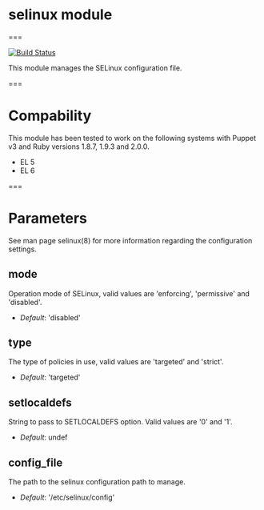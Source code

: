 # selinux module
===

[![Build Status](https://api.travis-ci.org/ghoneycutt/puppet-module-selinux.png)](https://travis-ci.org/ghoneycutt/puppet-module-selinux)

This module manages the SELinux configuration file.

===

# Compability

This module has been tested to work on the following systems with Puppet v3 and Ruby versions 1.8.7, 1.9.3 and 2.0.0.

 * EL 5
 * EL 6

===

# Parameters

See man page selinux(8) for more information regarding the configuration settings.


mode
----
Operation mode of SELinux, valid values are 'enforcing', 'permissive' and 'disabled'.

- *Default*: 'disabled'

type
----
The type of policies in use, valid values are 'targeted' and 'strict'.

- *Default*: 'targeted'

setlocaldefs
------------
String to pass to SETLOCALDEFS option. Valid values are '0' and '1'.

- *Default*: undef

config_file
-----------
The path to the selinux configuration path to manage.

- *Default*: '/etc/selinux/config'
